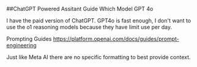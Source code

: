 ##ChatGPT Powered Assitant Guide
Which Model
GPT 4o

I have the paid version of ChatGPT. GPT4o is fast enough, I don't want to use the o1 reasoning models because they have limit use per day.

Prompting Guides
https://platform.openai.com/docs/guides/prompt-engineering

Just like Meta AI there are no specific formatting to best provide context.
